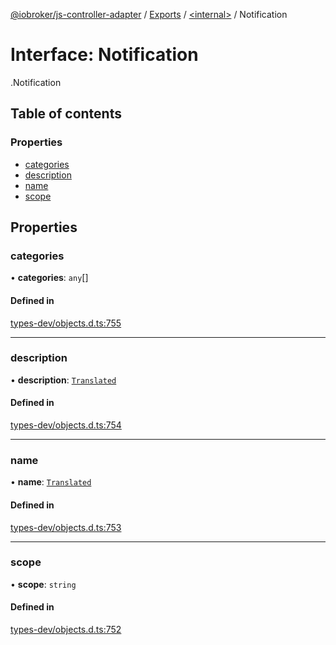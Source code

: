 [@iobroker/js-controller-adapter](../README.md) / [Exports](../modules.md) / [<internal\>](../modules/internal_.md) / Notification

# Interface: Notification

[<internal>](../modules/internal_.md).Notification

## Table of contents

### Properties

- [categories](internal_.Notification.md#categories)
- [description](internal_.Notification.md#description)
- [name](internal_.Notification.md#name)
- [scope](internal_.Notification.md#scope)

## Properties

### categories

• **categories**: `any`[]

#### Defined in

[types-dev/objects.d.ts:755](https://github.com/ioBroker/ioBroker.js-controller/blob/c401ed11/packages/types-dev/objects.d.ts#L755)

___

### description

• **description**: [`Translated`](../modules/internal_.md#translated)

#### Defined in

[types-dev/objects.d.ts:754](https://github.com/ioBroker/ioBroker.js-controller/blob/c401ed11/packages/types-dev/objects.d.ts#L754)

___

### name

• **name**: [`Translated`](../modules/internal_.md#translated)

#### Defined in

[types-dev/objects.d.ts:753](https://github.com/ioBroker/ioBroker.js-controller/blob/c401ed11/packages/types-dev/objects.d.ts#L753)

___

### scope

• **scope**: `string`

#### Defined in

[types-dev/objects.d.ts:752](https://github.com/ioBroker/ioBroker.js-controller/blob/c401ed11/packages/types-dev/objects.d.ts#L752)
